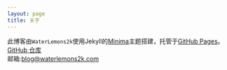 ```yaml
---
layout: page
title: 关于
---
```

此博客由`WaterLemons2k`使用Jekyll的[Minima](https://github.com/jekyll/minima)主题搭建，托管于[GitHub Pages](https://pages.github.com)。[GitHub 仓库](https://github.com/WaterLemons2k/Blog)  
邮箱:[blog@waterlemons2k.com](mailto:blog@waterlemons2k.com)